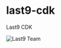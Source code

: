 # last9-cdk
Last9 CDK


![Last9 Team](https://raw.githubusercontent.com/last9/last9/master/apidocs/static/Incident-postmortem-Best-Practices.jpg?token=AAEXVNXBZI3BMHYHKKZ3ACDB32ECM)
